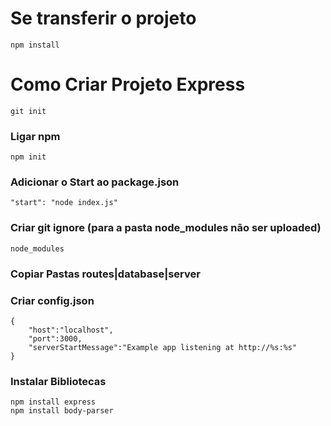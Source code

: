 # Se transferir o projeto
```
npm install
```

# Como Criar Projeto Express
```
git init
```

### Ligar npm
```
npm init
```

### Adicionar o Start ao package.json
```
"start": "node index.js" 
```

### Criar git ignore (para a pasta node_modules não ser uploaded)
```
node_modules
```

### Copiar Pastas routes|database|server

### Criar config.json
```
{
    "host":"localhost",
    "port":3000,
    "serverStartMessage":"Example app listening at http://%s:%s"
}
```

### Instalar Bibliotecas
```
npm install express
npm install body-parser
```

